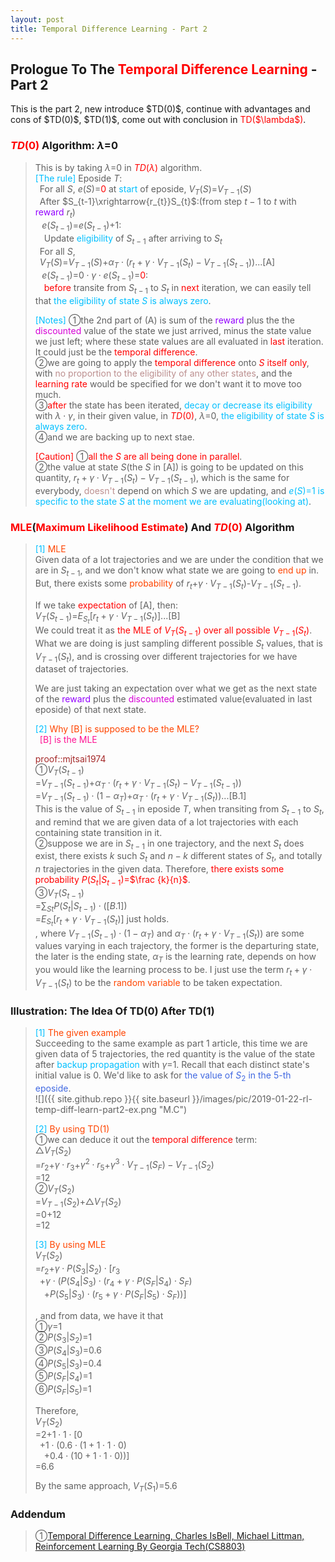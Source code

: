 ```yaml
---
layout: post
title: Temporal Difference Learning - Part 2
---
```


## Prologue To The <font color="Red">Temporal Difference Learning</font> - Part 2
<p class="message">
This is the part 2, new introduce $TD(0)$, continue with advantages and cons of $TD(0)$, $TD(1)$, come out with conclusion in <font color="Red">TD($\lambda$)</font>.  
</p>

### <font color="Red">$TD(0)$</font> Algorithm: $\lambda$=$0$
>This is by taking $\lambda$=$0$ in <font color="Red">$TD(\lambda)$</font> algorithm.  
><font color="DeepSkyBlue">[The rule]</font>
>Eposide $T$:  
>$\;\;$For all $S$, $e(S)$=<font color="Red">$0$</font> at <font color="DeepSkyBlue">start</font> of eposide, $V_{T}(S)$=$V_{T-1}(S)$  
>$\;\;$After $S_{t-1}\xrightarrow{r_{t}}S_{t}$:(from step $t-1$ to $t$ with <font color="#9300FF">reward</font> $r_{t}$)  
>$\;\;\;e(S_{t-1})$=$e(S_{t-1})$+$1$:  
>$\;\;\;\;$Update <font color="DeepSkyBlue">eligibility</font> of $S_{t-1}$ after arriving to $S_{t}$  
>$\;\;$For all $S$,  
>$\;\;V_{T}(S)$=$V_{T-1}(S)$+$\alpha_{T}\cdot(r_{t}+\gamma\cdot V_{T-1}(S_{t})-V_{T-1}(S_{t-1}))$...[A]  
>$\;\;\;e(S_{t-1})$=$0\cdot\gamma\cdot e(S_{t-1})$=<font color="Red">$0$</font>:  
>$\;\;\;\;$<font color="Red">before</font> transite from $S_{t-1}$ to $S_{t}$ in <font color="Red">next</font> iteration, we can easily tell that <font color="DeepSkyBlue">the eligibility of state $S$ is always zero</font>.  
>
><font color="DeepSkyBlue">[Notes]</font>
>&#10112;the 2nd part of (A) is sum of the <font color="#9300FF">reward</font> plus the the <font color="#D600D6">discounted</font> value of the state we just arrived, minus the state value we just left; where these state values are all evaluated in <font color="Red">last</font> iteration.  It could just be the <font color="Red">temporal difference</font>.  
>&#10113;we are going to apply the <font color="Red">temporal difference</font> onto <font color="Red">$S$ itself only</font>, with <font color="RosyBrown">no proportion to the eligibility of any other states</font>, and the <font color="Red">learning rate</font> would be specified for we don't want it to move too much.  
>&#10114;<font color="Red">after</font> the state has been iterated, <font color="DeepSkyBlue">decay or decrease its eligibility</font> with $\lambda\cdot\gamma$, in their given value, in <font color="Red">$TD(0)$</font>, $\lambda$=$0$, <font color="DeepSkyBlue">the eligibility of state $S$ is always zero</font>.  
>&#10115;and we are backing up to next stae.  
>
><font color="Red">[Caution]</font>
>&#10112;<font color="Red">all the $S$ are all being done in parallel</font>.  
>&#10113;the value at state $S$(the $S$ in [A]) is going to be updated on this quantity, $r_{t}+\gamma\cdot V_{T-1}(S_{t})-V_{T-1}(S_{t-1})$, which is the same for everybody, <font color="RosyBrown">doesn't</font> depend on which $S$ we are updating, and <font color="DeepSkyBlue">$e(S)$=$1$ is specific to the state $S$ at the moment we are evaluating(looking at)</font>.  

### <font color="Red">MLE</font>(<font color="Red">Maximum Likelihood Estimate</font>) And <font color="Red">$TD(0)$</font> Algorithm
><font color="DeepSkyBlue">[1]</font>
><font color="OrangeRed">MLE</font>  
>Given data of a lot trajectories and we are under the condition that we are in $S_{t-1}$, and we don't know what state we are going to <font color="OrangeRed">end up</font> in.  But, there exists some <font color="OrangeRed">probability</font> of $r_{t}$+$\gamma\cdot V_{T-1}(S_{t})$-$V_{T-1}(S_{t-1})$.  
>
>If we take <font color="Red">expectation</font> of [A], then:  
>$V_{T}(S_{t-1})$=$E_{S_{t}}[r_{t}+\gamma\cdot V_{T-1}(S_{t})]$...[B]  
>We could treat it as <font color="Red">the MLE of $V_{T}(S_{t-1})$ over all possible $V_{T-1}(S_{t})$</font>.  What we are doing is just sampling different possible $S_{t}$ values, that is $V_{T-1}(S_{t})$, and is crossing over different trajectories for we have dataset of trajectories.  
>
>We are just taking an expectation over what we get as the next state of the <font color="#9300FF">reward</font> plus the <font color="#D600D6">discounted</font> estimated value(evaluated in last eposide) of that next state.  
>
><font color="DeepSkyBlue">[2]</font>
><font color="OrangeRed">Why [B] is supposed to be the MLE?</font>  
>$\;\;$<font color="DeepPink">[B] is the MLE</font>  
>
><font color="Brown">proof::mjtsai1974</font>  
>&#10112;$V_{T}(S_{t-1})$  
>=$V_{T-1}(S_{t-1})$+$\alpha_{T}\cdot(r_{t}+\gamma\cdot V_{T-1}(S_{t})-V_{T-1}(S_{t-1}))$  
>=$V_{T-1}(S_{t-1})\cdot(1-\alpha_{T})$+$\alpha_{T}\cdot(r_{t}+\gamma\cdot V_{T-1}(S_{t}))$...[B.1]  
>This is the value of $S_{t-1}$ in eposide $T$, when transiting from $S_{t-1}$ to $S_{t}$, and remind that we are given data of a lot trajectories with each containing state transition in it.  
>&#10113;suppose we are in $S_{t-1}$ in one trajectory, and the next $S_{t}$ does exist, there exists $k$ such $S_{t}$ and $n-k$ different states of $S_{t}$, and totally $n$ trajectories in the given data.  Therefore, <font color="Red">there exists some probability $P(S_{t}\vert S_{t-1})$=$\frac {k}{n}$</font>.  
>&#10114;$V_{T}(S_{t-1})$  
>=$\sum_{S{t}}P(S_{t}\vert S_{t-1})\cdot([B.1])$  
>=$E_{S_{t}}[r_{t}+\gamma\cdot V_{T-1}(S_{t})]$ just holds.  
>, where $V_{T-1}(S_{t-1})\cdot(1-\alpha_{T})$ and $\alpha_{T}\cdot(r_{t}+\gamma\cdot V_{T-1}(S_{t}))$ are some values varying in each trajectory, the former is the departuring state, the later is the ending state, $\alpha_{T}$ is the learning rate, depends on how you would like the learning process to be.  I just use the term $r_{t}+\gamma\cdot V_{T-1}(S_{t})$ to be the <font color="OrangeRed">random variable</font> to be taken expectation.  

### Illustration: The Idea Of TD(0) After TD(1)
><font color="DeepSkyBlue">[1]</font>
><font color="OrangeRed">The given example</font>  
>Succeeding to the same example as part 1 article, this time we are given data of 5 trajectories, the red quantity is the value of the state after <font color="DeepSkyBlue">backup propagation</font> with $\gamma$=$1$.  Recall that each distinct state's initial value is $0$.  We'd like to ask for <font color="RoyalBlue">the value of $S_{2}$ in the 5-th eposide</font>.  
![]({{ site.github.repo }}{{ site.baseurl }}/images/pic/2019-01-22-rl-temp-diff-learn-part2-ex.png "M.C")
>
><font color="DeepSkyBlue">[2]</font>
><font color="OrangeRed">By using TD(1)</font>  
>&#10112;we can deduce it out the <font color="Red">temporal difference</font> term:  
>$\triangle V_{T}(S_{2})$  
>=$r_{2}$+$\gamma\cdot r_{3}$+$\gamma^{2}\cdot r_{5}$+$\gamma^{3}\cdot V_{T-1}(S_{F})-V_{T-1}(S_{2})$  
>=$12$  
>&#10113;$V_{T}(S_{2})$  
>=$V_{T-1}(S_{2})$+$\triangle V_{T}(S_{2})$  
>=$0$+$12$  
>=$12$  
>
><font color="DeepSkyBlue">[3]</font>
><font color="OrangeRed">By using MLE</font>  
>$V_{T}(S_{2})$  
>=$r_{2}$+$\gamma\cdot P(S_{3}\vert S_{2})\cdot [r_{3}$  
>$\;\;$+$\gamma\cdot (P(S_{4}\vert S_{3})\cdot(r_{4}+\gamma\cdot P(S_{F}\vert S_{4})\cdot S_{F})$  
>$\;\;\;\;$+$P(S_{5}\vert S_{3})\cdot (r_{5}+\gamma\cdot P(S_{F}\vert S_{5})\cdot S_{F}))]$  
>
>, and from data, we have it that  
>&#10112;$\gamma$=$1$  
>&#10113;$P(S_{3}\vert S_{2})$=$1$  
>&#10114;$P(S_{4}\vert S_{3})$=$0.6$  
>&#10115;$P(S_{5}\vert S_{3})$=$0.4$  
>&#10116;$P(S_{F}\vert S_{4})$=$1$  
>&#10117;$P(S_{F}\vert S_{5})$=$1$  
>
>Therefore,  
>$V_{T}(S_{2})$  
>=$2$+$1\cdot 1\cdot [0$  
>$\;\;$+$1\cdot (0.6\cdot(1+1\cdot 1\cdot 0)$  
>$\;\;\;\;$+$0.4\cdot (10+1\cdot 1\cdot 0))]$  
>=$6.6$  
>
>By the same approach, $V_{T}(S_{1})$=$5.6$  

### Addendum
>&#10112;[Temporal Difference Learning, Charles IsBell, Michael Littman, Reinforcement Learning By Georgia Tech(CS8803)](https://classroom.udacity.com/courses/ud600/lessons/4178018883/concepts/41512300800923)  

<!-- Γ -->
<!-- \Omega -->
<!-- \cap intersection -->
<!-- \cup union -->
<!-- \frac{\Gamma(k + n)}{\Gamma(n)} \frac{1}{r^k}  -->
<!-- \mbox{\large$\vert$}\nolimits_0^\infty -->
<!-- \vert_0^\infty -->
<!-- \vert_{0.5}^{\infty} -->
<!-- &prime; ′ -->
<!-- &Prime; ″ -->
<!-- $E\lbrack X\rbrack$ -->
<!-- \overline{X_n} -->
<!-- \underset{Succss}P -->
<!-- \frac{{\overline {X_n}}-\mu}{S/\sqrt n} -->
<!-- \lim_{t\rightarrow\infty} -->
<!-- \int_{0}^{a}\lambda\cdot e^{-\lambda\cdot t}\operatorname dt -->
<!-- \Leftrightarrow -->
<!-- \prod_{v\in V} -->
<!-- \subset -->
<!-- \subseteq -->
<!-- \varnothing -->
<!-- \perp -->
<!-- \overset\triangle= -->
<!-- \left|X\right| -->
<!-- \xrightarrow{r_t} -->

<!-- Notes -->
<!-- <font color="OrangeRed">items, verb, to make it the focus, mathematic expression</font> -->
<!-- <font color="Red">KKT</font> -->
<!-- <font color="Red">SMO heuristics</font> -->
<!-- <font color="Red">F</font> distribution -->
<!-- <font color="Red">t</font> distribution -->
<!-- <font color="DeepSkyBlue">suggested item, soft item</font> -->
<!-- <font color="RoyalBlue">old alpha, quiz, example</font> -->
<!-- <font color="Green">new alpha</font> -->

<!-- <font color="#C20000">conclusion, finding</font> -->
<!-- <font color="DeepPink">positive conclusion, finding</font> -->
<!-- <font color="RosyBrown">negative conclusion, finding</font> -->

<!-- <font color="#00ADAD">policy</font> -->
<!-- <font color="#6100A8">full observable</font> -->
<!-- <font color="#FFAC12">partial observable</font> -->
<!-- <font color="#EB00EB">stochastic</font> -->
<!-- <font color="#8400E6">state transition</font> -->
<!-- <font color="#D600D6">discount factor gamma $\gamma$</font> -->
<!-- <font color="#D600D6">$V(S)$</font> -->
<!-- <font color="#9300FF">immediate reward R(S)</font> -->

<!-- ### <font color="RoyalBlue">Example</font>: Illustration By Rainy And Sunny Days In One Week -->
<!-- <font color="RoyalBlue">[Question]</font> -->
<!-- <font color="DeepSkyBlue">[Answer]</font> -->

<!-- 
[1]Given the vehicles pass through a highway toll station is $6$ per minute, what is the probability that no cars within $30$ seconds?
><font color="DeepSkyBlue">[1]</font>
><font color="OrangeRed">Given the vehicles pass through a highway toll station is $6$ per minute, what is the probability that no cars within $30$ seconds?</font>  
-->

<!--
><font color="DeepSkyBlue">[Notes]</font>
><font color="OrangeRed">Why at this moment, the Poisson and exponential probability come out with different result?</font>  
-->

<!-- https://www.medcalc.org/manual/gamma_distribution_functions.php -->
<!-- https://www.statlect.com/probability-distributions/student-t-distribution#hid5 -->
<!-- http://www.wiris.com/editor/demo/en/ -->